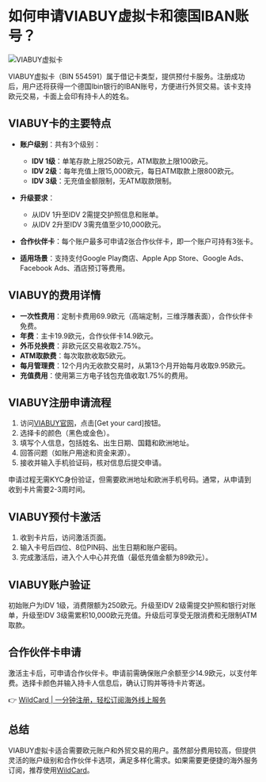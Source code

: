 # 如何申请VIABUY虚拟卡和德国IBAN账号？

![VIABUY虚拟卡](https://bbtdd.com/img/92917990888624.webp)

VIABUY虚拟卡（BIN 554591）属于借记卡类型，提供预付卡服务。注册成功后，用户还将获得一个德国Ibin银行的IBAN账号，方便进行外贸交易。该卡支持欧元交易，卡面上会印有持卡人的姓名。

## VIABUY卡的主要特点

- **账户级别**：共有3个级别：  
  - **IDV 1级**：单笔存款上限250欧元，ATM取款上限100欧元。  
  - **IDV 2级**：每年充值上限15,000欧元，每日ATM取款上限800欧元。  
  - **IDV 3级**：无充值金额限制，无ATM取款限制。  

- **升级要求**：  
  - 从IDV 1升至IDV 2需提交护照信息和账单。  
  - 从IDV 2升至IDV 3需充值至少10,000欧元。  

- **合作伙伴卡**：每个账户最多可申请2张合作伙伴卡，即一个账户可持有3张卡。  

- **适用场景**：支持支付Google Play商店、Apple App Store、Google Ads、Facebook Ads、酒店预订等费用。

## VIABUY的费用详情

- **一次性费用**：定制卡费用69.9欧元（高端定制，三维浮雕表面），合作伙伴卡免费。  
- **年费**：主卡19.9欧元，合作伙伴卡14.9欧元。  
- **外币兑换费**：非欧元区交易收取2.75%。  
- **ATM取款费**：每次取款收取5欧元。  
- **每月管理费**：12个月内无收款交易时，从第13个月开始每月收取9.95欧元。  
- **充值费用**：使用第三方电子钱包充值收取1.75%的费用。

## VIABUY注册申请流程

1. 访问[VIABUY官网](www.viabuy.com)，点击[Get your card]按钮。  
2. 选择卡的颜色（黑色或金色）。  
3. 填写个人信息，包括姓名、出生日期、国籍和欧洲地址。  
4. 回答问题（如账户用途和资金来源）。  
5. 接收并输入手机验证码，核对信息后提交申请。  

申请过程无需KYC身份验证，但需要欧洲地址和欧洲手机号码。通常，从申请到收到卡片需要2-3周时间。

## VIABUY预付卡激活

1. 收到卡片后，访问激活页面。  
2. 输入卡号后四位、8位PIN码、出生日期和账户密码。  
3. 完成激活后，进入个人中心并充值（最低充值金额为89欧元）。  

## VIABUY账户验证

初始账户为IDV 1级，消费限额为250欧元。升级至IDV 2级需提交护照和银行对账单，升级至IDV 3级需累积10,000欧元充值。升级后可享受无限消费和无限制ATM取款。

## 合作伙伴卡申请

激活主卡后，可申请合作伙伴卡。申请前需确保账户余额至少14.9欧元，以支付年费。选择卡颜色并输入持卡人信息后，确认订购并等待卡片寄送。

👉 [WildCard | 一分钟注册，轻松订阅海外线上服务](https://bbtdd.com/WildCard)

## 总结

VIABUY虚拟卡适合需要欧元账户和外贸交易的用户。虽然部分费用较高，但提供灵活的账户级别和合作伙伴卡选项，满足多样化需求。如果需要更便捷的海外服务订阅，推荐使用[WildCard](https://bbtdd.com/WildCard)。